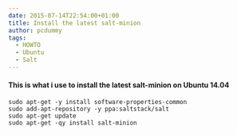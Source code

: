 ```yaml
---
date: 2015-07-14T22:54:00+01:00
title: Install the latest salt-minion
author: pcdummy
tags:
  - HOWTO
  - Ubuntu
  - Salt
---
```


#### This is what i use to install the latest salt-minion on Ubuntu 14.04
    sudo apt-get -y install software-properties-common
    sudo add-apt-repository -y ppa:saltstack/salt
    sudo apt-get update
    sudo apt-get -qy install salt-minion
<!--more-->
